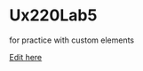 # Ux220Lab5
for practice with custom elements

[Edit here](https://diy-pwa.dev/~/gh/sairasnh/Ux220Lab5)
